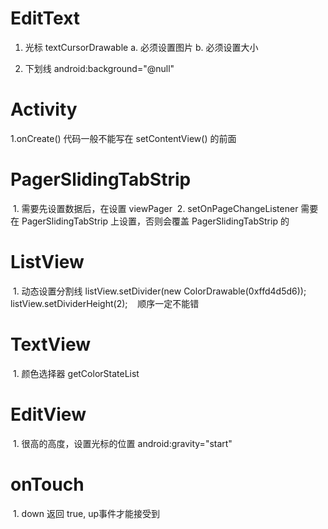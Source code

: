# EditText
  1. 光标  textCursorDrawable
     a. 必须设置图片
     b. 必须设置大小
     
  2. 下划线
      android:background="@null"
      
# Activity
  1.onCreate()
    代码一般不能写在 setContentView() 的前面
    
# PagerSlidingTabStrip
  1. 需要先设置数据后，在设置 viewPager
  2. setOnPageChangeListener 需要在 PagerSlidingTabStrip 上设置，否则会覆盖 PagerSlidingTabStrip 的
# ListView
  1. 动态设置分割线
    listView.setDivider(new ColorDrawable(0xffd4d5d6));
    listView.setDividerHeight(2);
    顺序一定不能错
    
 # TextView
  1. 颜色选择器
    getColorStateList
    
# EditView
  1. 很高的高度，设置光标的位置
    android:gravity="start"
    
# onTouch
  1. down 返回 true, up事件才能接受到
